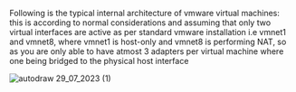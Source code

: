 Following is the typical internal architecture of vmware virtual machines:
this is according to normal considerations and assuming that only two virtual interfaces are active as per standard vmware installation i.e vmnet1 and vmnet8,
where vmnet1 is host-only and vmnet8 is performing NAT, so as you are only able to have atmost 3 adapters per virtual machine where one being bridged to the physical host interface

![autodraw 29_07_2023 (1)](https://github.com/VaradBelwalkar/helpful-tutorials/assets/86964576/bf84b585-87a1-4edb-8279-6ebd069cb520)
